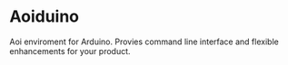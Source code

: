 # Aoiduino
Aoi enviroment for Arduino. Provies command line interface and flexible enhancements for your product.
